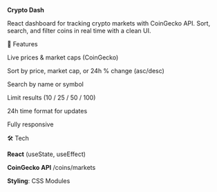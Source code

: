 **Crypto Dash**

React dashboard for tracking crypto markets with CoinGecko API.
Sort, search, and filter coins in real time with a clean UI.

🚀 Features

Live prices & market caps (CoinGecko)

Sort by price, market cap, or 24h % change (asc/desc)

Search by name or symbol

Limit results (10 / 25 / 50 / 100)

24h time format for updates

Fully responsive

🛠 Tech

**React** (useState, useEffect)

**CoinGecko API** /coins/markets

**Styling**:  CSS Modules 